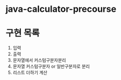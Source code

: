 # java-calculator-precourse
# 구현 목록 
1. 입력 
2. 출력
3. 문자열에서 커스텀구분자분리
4. 문자열 커스텀구분자 or 일반구분자로 분리
5. 리스트 더하기 계산
